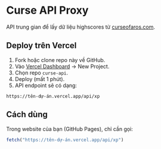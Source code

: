 # Curse API Proxy

API trung gian để lấy dữ liệu highscores từ [curseofaros.com](https://www.curseofaros.com).

## Deploy trên Vercel
1. Fork hoặc clone repo này về GitHub.
2. Vào [Vercel Dashboard](https://vercel.com/dashboard) → New Project.
3. Chọn repo `curse-api`.
4. Deploy (mất 1 phút).
5. API endpoint sẽ có dạng:

```
https://tên-dự-án.vercel.app/api/xp
```

## Cách dùng
Trong website của bạn (GitHub Pages), chỉ cần gọi:

```js
fetch("https://tên-dự-án.vercel.app/api/xp")
```

